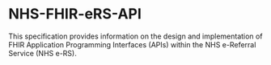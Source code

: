 # NHS-FHIR-eRS-API
This specification provides information on the design and implementation of FHIR Application Programming Interfaces (APIs) within the NHS e-Referral Service (NHS e-RS). 
